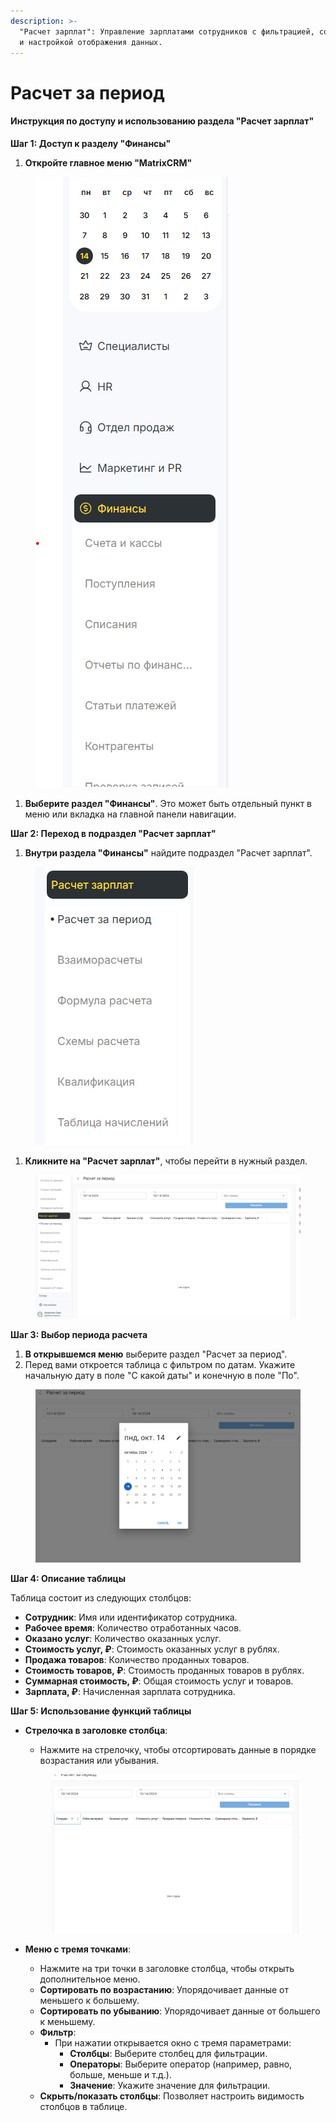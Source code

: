 ```yaml
---
description: >-
  "Расчет зарплат": Управление зарплатами сотрудников с фильтрацией, сортировкой
  и настройкой отображения данных.
---
```


# Расчет за период

#### Инструкция по доступу и использованию раздела "Расчет зарплат"

**Шаг 1: Доступ к разделу "Финансы"**

1. **Откройте главное меню "MatrixCRM"**

<figure><img src="../../../.gitbook/assets/image (302).png" alt=""><figcaption></figcaption></figure>

1. **Выберите раздел "Финансы"**. Это может быть отдельный пункт в меню или вкладка на главной панели навигации.

**Шаг 2: Переход в подраздел "Расчет зарплат"**

1. **Внутри раздела "Финансы"** найдите подраздел "Расчет зарплат".

<figure><img src="../../../.gitbook/assets/image (303).png" alt=""><figcaption></figcaption></figure>

1. **Кликните на "Расчет зарплат"**, чтобы перейти в нужный раздел.

<figure><img src="../../../.gitbook/assets/image (304).png" alt=""><figcaption></figcaption></figure>

**Шаг 3: Выбор периода расчета**

1. **В открывшемся меню** выберите раздел "Расчет за период".
2. Перед вами откроется таблица с фильтром по датам. Укажите начальную дату в поле "С какой даты" и конечную в поле "По".

<figure><img src="../../../.gitbook/assets/image (305).png" alt=""><figcaption></figcaption></figure>

**Шаг 4: Описание таблицы**

Таблица состоит из следующих столбцов:

* **Сотрудник**: Имя или идентификатор сотрудника.
* **Рабочее время**: Количество отработанных часов.
* **Оказано услуг**: Количество оказанных услуг.
* **Стоимость услуг, ₽**: Стоимость оказанных услуг в рублях.
* **Продажа товаров**: Количество проданных товаров.
* **Стоимость товаров, ₽**: Стоимость проданных товаров в рублях.
* **Суммарная стоимость, ₽**: Общая стоимость услуг и товаров.
* **Зарплата, ₽**: Начисленная зарплата сотрудника.

**Шаг 5: Использование функций таблицы**

*   **Стрелочка в заголовке столбца**:

    * Нажмите на стрелочку, чтобы отсортировать данные в порядке возрастания или убывания.

    <figure><img src="../../../.gitbook/assets/image (307).png" alt=""><figcaption></figcaption></figure>


* **Меню с тремя точками**:
  * Нажмите на три точки в заголовке столбца, чтобы открыть дополнительное меню.
  * **Сортировать по возрастанию**: Упорядочивает данные от меньшего к большему.
  * **Сортировать по убыванию**: Упорядочивает данные от большего к меньшему.
  * **Фильтр**:
    * При нажатии открывается окно с тремя параметрами:
      * **Столбцы**: Выберите столбец для фильтрации.
      * **Операторы**: Выберите оператор (например, равно, больше, меньше и т.д.).
      * **Значение**: Укажите значение для фильтрации.
  * **Скрыть/показать столбцы**: Позволяет настроить видимость столбцов в таблице.
